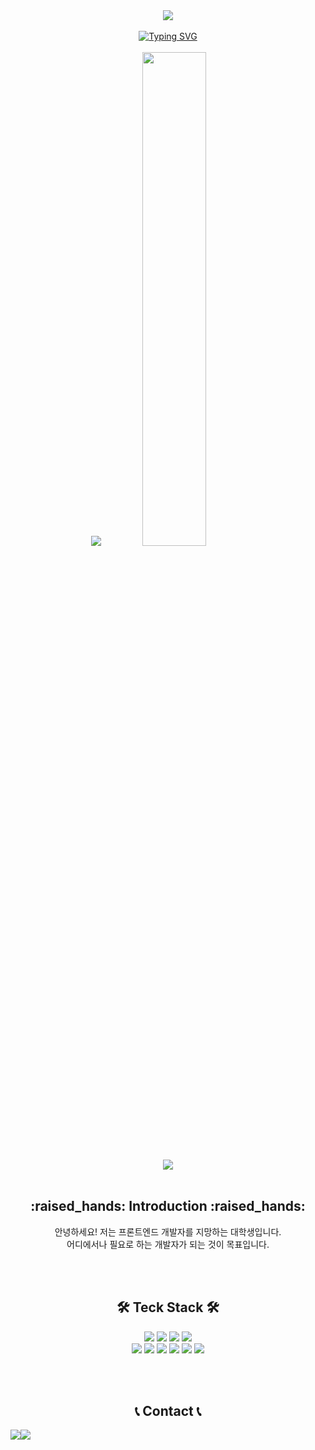 <div align="center">
  <img src="https://capsule-render.vercel.app/api?type=waving&color=gradient&height=280&section=header&text=JangHoon%20Park&fontSize=80&fontColor=ffffff&animation=twinkling" />
  <br>
  <br>
  <a href="https://git.io/typing-svg"><img src="https://readme-typing-svg.demolab.com?font=Fira+Code&pause=1000&color=7FFF00&center=true&vCenter=true&width=435&lines=Front-End+Developer." alt="Typing SVG" /></a>
  <br>
  <br>
    <img src="http://mazassumnida.wtf/api/v2/generate_badge?boj=gretea5"/>
    <img src="https://github-readme-stats.vercel.app/api?username=gretea5&theme=tokyonight&show_icons=true" width="45%" />
  <br>
  <br>
  <img src = "https://github-readme-activity-graph.vercel.app/graph?username=gretea5&theme=tokyo-night"/>
  <br>
  <br>
  <h2>:raised_hands: Introduction :raised_hands:</h2>
    <p>
    안녕하세요! 저는 프론트엔드 개발자를 지망하는 대학생입니다. <br>
    어디에서나 필요로 하는 개발자가 되는 것이 목표입니다.
    </p>
  <br>
  <br>
  <h2>🛠 Teck Stack 🛠</h2>
  <p>
    <img src="https://img.shields.io/badge/html5-E34F26?style=for-the-badge&logo=html5&logoColor=white"> 
    <img src="https://img.shields.io/badge/css-1572B6?style=for-the-badge&logo=css3&logoColor=white"> 
    <img src="https://img.shields.io/badge/javascript-F7DF1E?style=for-the-badge&logo=javascript&logoColor=black"> 
    <img src="https://img.shields.io/badge/react-61DAFB?style=for-the-badge&logo=react&logoColor=black"> 
    <br>
    <img src="https://img.shields.io/badge/Java-007396?style=for-the-badge&logo=java&logoColor=white">
    <img src="https://img.shields.io/badge/C-A8B9CC?style=for-the-badge&logo=C&logoColor=white"/>
    <img src="https://img.shields.io/badge/c++-00599C?style=for-the-badge&logo=c%2B%2B&logoColor=white">
    <img src="https://img.shields.io/badge/linux-FCC624?style=for-the-badge&logo=linux&logoColor=black">
    <img src="https://img.shields.io/badge/github-181717?style=for-the-badge&logo=github&logoColor=white">
    <img src="https://img.shields.io/badge/Sourcetree-0052CC?style=for-the-badge&logo=Sourcetree&logoColor=white">
  </p>
  <br>
  <br>
  <h2>📞 Contact 📞</h2>
  <div style="display:flex; flex-direction:row;">
    <a href="mailto:gretea4489@gmail.com">
        <img src="https://img.shields.io/badge/Gmail-EA4335?style=for-the-badge&logo=Gmail&logoColor=white"> 
    </a>
    <a href="https://www.instagram.com/pjhoon0223/">
        <img src="https://img.shields.io/badge/Instagram-E4405F?style=for-the-badge&logo=Instagram&logoColor=white"> 
    </a>
  </div>
  
</div>
